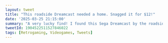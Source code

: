 ```yaml
---
layout: tweet
title: "This roadside Dreamcast needed a home. Snagged it for $12!"
date: '2025-03-25 21:15:00'
summary: "A very lucky find! I found this Sega Dreamcast by the roadside - for sale alongside some junk electronics items. Was able to pick it up for $12. No idea if it still works, but for this price it was hard to ignore."
tweetId: 1904522511527846022
tags: [Retrogaming, Videogames, Tweets]
---
```


